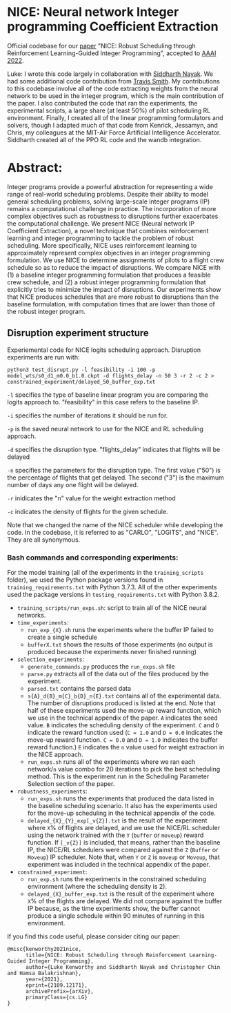 # NICE: Neural network Integer programming Coefficient Extraction
Official codebase for our [paper](https://arxiv.org/abs/2109.12171) "NICE: Robust Scheduling through Reinforcement Learning-Guided Integer Programming", accepted to [AAAI 2022](https://aaai.org/Conferences/AAAI-22/).

Luke: I wrote this code largely in collaboration with [Siddharth Nayak](https://github.com/nsidn98). We had some additional code contribution from [Travis Smith](https://github.com/Travis42). My contributions to this codebase involve all of the code extracting weights from the neural network to be used in the integer program, which is the main contribution of the paper. I also contributed the code that ran the experiments, the experimental scripts, a large share (at least 50%) of pilot scheduling RL environment. Finally, I created all of the linear programming formulators and solvers, though I adapted much of that code from Kenrick, Jessamyn, and Chris, my colleagues at the MIT-Air Force Artificial Intelligence Accelerator. Siddharth created all of the PPO RL code and the wandb integration.

# Abstract:
Integer  programs  provide  a  powerful  abstraction  for  representing a wide range of real-world scheduling problems. Despite their ability to model general scheduling problems, solving large-scale integer programs (IP) remains a computational challenge  in  practice.  The  incorporation  of  more  complex objectives  such  as  robustness  to  disruptions  further  exacerbates the computational challenge. We present NICE (Neural network IP Coefficient Extraction), a novel technique that combines reinforcement learning and integer programming to tackle  the  problem  of  robust  scheduling.  More  specifically, NICE uses reinforcement learning to approximately represent complex objectives in an integer programming formulation. We use NICE to determine assignments of pilots to a flight crew schedule so as to reduce the impact of disruptions. We compare NICE with (1) a baseline integer programming formulation  that  produces  a  feasible  crew  schedule,  and  (2) a robust integer programming formulation that explicitly tries to minimize the impact of disruptions. Our experiments show that NICE produces schedules that are more robust to disruptions than the baseline formulation, with computation times that are lower than those of the robust integer program.

## Disruption experiment structure

Experiemental code for NICE logits scheduling approach. Disruption experiments are run with:

`python3 test_disrupt.py -l feasibility -i 100 -p model_wts/s0_d1_m0.0_b1.0.ckpt -d flights_delay -n 50 3 -r 2 -c 2 > constrained_experiment/delayed_50_buffer_exp.txt`

`-l` specifies the type of baseline linear program you are comparing the logits approach to. "feasibility" in this case refers to the baseline IP.

`-i` specifies the number of iterations it should be run for.

`-p` is the saved neural network to use for the NICE and RL scheduling approach.

`-d` specifies the disruption type. "flights_delay" indicates that flights will be delayed

`-n` specifies the parameters for the disruption type. The first value ("50") is the percentage of flights that get delayed. The second ("3") is the maximum number of days any one flight will be delayed.

`-r` inidicates the "n" value for the weight extraction method

`-c` indicates the density of flights for the given schedule.


Note that we changed the name of the NICE scheduler while developing the code. In the codebase, it is referred to as "CARLO", "LOGITS", and "NICE". They are all synonymous. 

### Bash commands and corresponding experiments:

For the model training (all of the experiments in the `training_scripts` folder), we used the Python package versions found in `training_requirements.txt` with Python 3.7.3. All of the other experiments used the package versions in `testing_requirements.txt` with Python 3.8.2.

- `training_scripts/run_exps.sh`: script to train all of the NICE neural networks.
- `time_experiments`:
  - `run_exp_{X}.sh` runs the experiments where the buffer IP failed to create a single schedule
  - `bufferX.txt` shows the results of those experiments (no output is produced because the experiments never finished running)
- `selection_experiments`:
  - `generate_commands.py` produces the `run_exps.sh` file
  - `parse.py` extracts all of the data out of the files produced by the experiment.
  - `parsed.txt` contains the parsed data
  - `s{A}_d{B}_m{C}_b{D}_n{E}.txt` contains all of the experimental data. The number of disruptions produced is listed at the end. Note that half of these experiments used the move-up reward function, which we use in the technical appendix of the paper. `A` indicates the seed value. `B` indicates the scheduling density of the experiment. `C` and `D` indicate the reward function used (`C = 1.0` and `D = 0.0` indicates the move-up reward function. `C = 0.0` and `D = 1.0` indicates the buffer reward function.) `E` indicates the `n` value used for weight extraction in the NICE approach. 
  - `run_exps.sh` runs all of the experiments where we ran each network/`n` value combo for 20 iterations to pick the best scheduling method. This is the experiment run in the Scheduling Parameter Selection section of the paper.
- `robustness_experiments`:
  - `run_exps.sh` runs the experiments that produced the data listed in the baseline scheduling scenario. It also has the experiments used for the move-up scheduling in the technical appendix of the code. 
  - `delayed_{X}_{Y}_exp[_v{Z}].txt` is the result of the experiment where `X`% of flights are delayed, and we use the NICE/RL scheduler using the network trained with the `Y` (`buffer` or `moveup`) reward function. If `[_v{Z}]` is included, that means, rather than the baseline IP, the NICE/RL schedulers were compared against the `Z` (`Buffer` or `Moveup`) IP scheduler. Note that, when `Y` or `Z` is `moveup` or `Moveup`, that experiment was included in the technical appendix of the paper.
-  `constrained_experiment`:
   -  `run_exp.sh` runs the experiments in the constrained scheduling environment (where the scheduling density is 2).
   -  `delayed_{X}_buffer_exp.txt` is the result of the experiment where `X`% of the flights are delayed. We did not compare against the buffer IP because, as the time experiments show, the buffer cannot produce a single schedule within 90 minutes of running in this environment.

If you find this code useful, please consider citing our paper:
```
@misc{kenworthy2021nice,
      title={NICE: Robust Scheduling through Reinforcement Learning-Guided Integer Programming}, 
      author={Luke Kenworthy and Siddharth Nayak and Christopher Chin and Hamsa Balakrishnan},
      year={2021},
      eprint={2109.12171},
      archivePrefix={arXiv},
      primaryClass={cs.LG}
}
```
